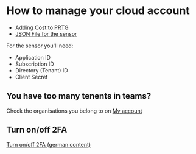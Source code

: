 # How to manage your cloud account

* [Adding Cost to PRTG](https://kb.paessler.com/en/topic/88625-how-do-i-obtain-credentials-and-create-custom-roles-for-the-microsoft-azure-sensors)
* [JSON File for the sensor](PRTGCost.json)

For the sensor you'll need:

* Application  ID
* Subscription ID
* Directory (Tenant) ID
* Client Secret

## You have too many tenents in teams?

Check the organisations you belong to on [My account](https://myaccount.microsoft.com/organizations)

## Turn on/off 2FA

[Turn on/off 2FA (german content)](https://www.mxp.de/mfa-2fa-bei-microsoft-365-deaktivieren/)
